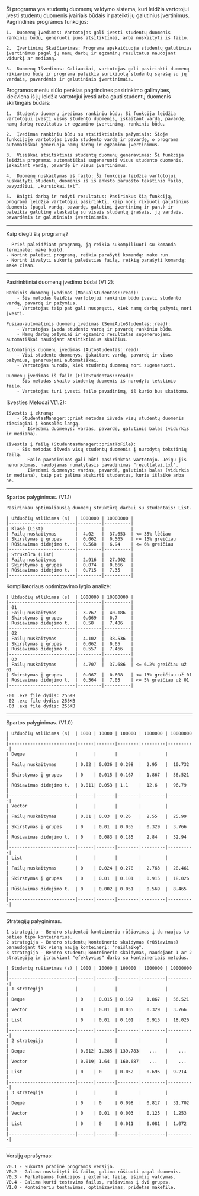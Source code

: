 Ši programa yra studentų duomenų valdymo sistema, kuri leidžia vartotojui įvesti studentų duomenis įvairiais būdais ir pateikti jų galutinius įvertinimus. Pagrindinės programos funkcijos:

    1.  Duomenų Įvedimas: Vartotojas gali įvesti studentų duomenis rankiniu būdu, generuoti juos atsitiktinai, arba nuskaityti iš failo.

    2.  Įvertinimų Skaičiavimas: Programa apskaičiuoja studentų galutinius įvertinimus pagal jų namų darbų ir egzaminų rezultatus naudojant vidurkį ar medianą.

    3.  Duomenų Išvedimas: Galiausiai, vartotojas gali pasirinkti duomenų rikiavimo būdą ir programa pateikia surikiuotą studentų sąrašą su jų vardais, pavardėmis ir galutiniais įvertinimais.

Programos meniu siūlo penkias pagrindines pasirinkimo galimybes, kiekviena iš jų leidžia vartotojui įvesti arba gauti studentų duomenis skirtingais būdais:

    1.  Studento duomenų įvedimas rankiniu būdu: Ši funkcija leidžia vartotojui įvesti visus studento duomenis, įskaitant vardą, pavardę, namų darbų rezultatus ir egzamino įvertinimą, rankiniu būdu.

    2.  Įvedimas rankiniu būdu su atsitiktiniais pažymiais: Šioje funkcijoje vartotojas įveda studento vardą ir pavardę, o programa automatiškai generuoja namų darbų ir egzamino įvertinimus.

    3.  Visiškai atsitiktinis studentų duomenų generavimas: Ši funkcija leidžia programai automatiškai sugeneruoti visus studento duomenis, įskaitant vardą, pavardę ir visus įvertinimus.

    4.  Duomenų nuskaitymas iš failo: Ši funkcija leidžia vartotojui nuskaityti studentų duomenis iš iš anksto paruošto tekstinio failo, pavyzdžiui, „kursiokai.txt“.

    5.  Baigti darbą ir rodyti rezultatus: Pasirinkus šią funkciją, programa leidžia vartotojui pasirinkti, kaip nori rikiuoti galutinius duomenis (pagal vardą, pavardę, galutinį įvertinimą ir pan.) ir pateikia galutinę ataskaitą su visais studentų įrašais, jų vardais, pavardėmis ir galutiniais įvertinimais.

---

Kaip diegti šią programą?

    - Prieš paleidžiant programą, ją reikia sukompiliuoti su komanda terminale: make build.
    - Norint paleisti programą, reikia parašyti komandą: make run.
    - Norint išvalyti sukurtą paleisties failą, reikią parašyti komandą: make clean.

---

Pasirinktiniai duomenų įvedimo būdai (V1.2):

    Rankinis duomenų įvedimas (ManualStudentas::read):
        - Šis metodas leidžia vartotojui rankiniu būdu įvesti studento vardą, pavardę ir pažymius.
        - Vartotojas taip pat gali nuspręsti, kiek namų darbų pažymių nori įvesti.

    Pusiau-automatinis duomenų įvedimas (SemiAutoStudentas::read):
        - Vartotojas įveda studento vardą ir pavardę rankiniu būdu.
        - Namų darbų pažymiai ir egzamino rezultatas sugeneruojami automatiškai naudojant atsitiktinius skaičius.

    Automatinis duomenų įvedimas (AutoStudentas::read):
        - Visi studento duomenys, įskaitant vardą, pavardę ir visus pažymius, generuojami automatiškai.
        - Vartotojas nurodo, kiek studentų duomenų nori sugeneruoti.

    Duomenų įvedimas iš failo (FileStudentas::read):
        - Šis metodas skaito studentų duomenis iš nurodyto tekstinio failo.
        - Vartotojas turi įvesti failo pavadinimą, iš kurio bus skaitoma.

Išvesties Metodai V(1.2):

    Išvestis į ekraną:
        - StudentasManager::print metodas išveda visų studentų duomenis tiesiogiai į konsolės langą.
            Išvedami duomenys: vardas, pavardė, galutinis balas (vidurkis ir mediana).

    Išvestis į failą (StudentasManager::printToFile):
        - Šis metodas išveda visų studentų duomenis į nurodytą tekstinių failą.
            Failo pavadinimas gali būti pasirinktas vartotojo. Jeigu jis nenurodomas, naudojamas numatytasis pavadinimas "rezultatai.txt".
            Išvedami duomenys: vardas, pavardė, galutinis balas (vidurkis ir mediana), taip pat galima atskirti studentus, kurie išlaikė arba ne.

---

Spartos palyginimas. (V1.1)

    Pasirinkau optimaliausią duomenų struktūrą darbui su studentais: List.

    | Užduočių atlikimas (s)  | 1000000 | 10000000 |
    |-------------------------|---------|----------|
    | Klasė (List)            |         |          |
    | Failų nuskaitymas       |  4.02   |  37.653  | <= 35% lėčiau
    | Skirstymas į grupes     |  0.062  |  0.565   | <= 15% greičiau
    | Rūšiavimas didėjimo t.  |  0.568  |  6.94    | <= 6% greičiau
    |-------------------------|---------|----------|
    | Struktūra (List)        |         |          |
    | Failų nuskaitymas       |  2.916  |  27.902  |
    | Skirstymas į grupes     |  0.074  |  0.666   |
    | Rūšiavimas didėjimo t.  |  0.715  |  7.35    |
    |-------------------------|---------|----------|

Kompiliatoriaus optimizavimo lygio analizė:

    | Užduočių atlikimas (s)  | 1000000 | 10000000 |
    |-------------------------|---------|----------|
    | 01                      |         |          |
    | Failų nuskaitymas       |  3.767  |  40.186  |
    | Skirstymas į grupes     |  0.069  |  0.7     |
    | Rūšiavimas didėjimo t.  |  0.58   |  7.406   |
    |-------------------------|---------|----------|
    | 02                      |         |          |
    | Failų nuskaitymas       |  4.102  |  38.536  |
    | Skirstymas į grupes     |  0.062  |  0.65    |
    | Rūšiavimas didėjimo t.  |  0.557  |  7.466   |
    |-------------------------|---------|----------|
    | 03                      |         |          |
    | Failų nuskaitymas       |  4.707  |  37.686  | <= 6.2% greičiau už 01
    | Skirstymas į grupes     |  0.067  |  0.608   | <= 13% greičiau už 01
    | Rūšiavimas didėjimo t.  |  0.564  |  7.05    | <= 5% greičiau už 01
    |-------------------------|---------|----------|

    -01 .exe file dydis: 255KB
    -02 .exe file dydis: 255KB
    -03 .exe file dydis: 255KB

---

Spartos palyginimas. (V1.0)

    | Užduočių atlikimas (s)  | 1000 | 10000 | 100000 | 1000000 | 10000000 |
    |-------------------------|------|-------|--------|---------|----------|
    | Deque                   |      |       |        |         |          |
    | Failų nuskaitymas       | 0.02 | 0.036 | 0.298  |  2.95   |  10.732  |
    | Skirstymas į grupes     | 0    | 0.015 | 0.167  |  1.867  |  56.521  |
    | Rūšiavimas didėjimo t.  | 0.011| 0.053 | 1.1    |  12.6   |  96.79   |
    |-------------------------|------|-------|--------|---------|----------|
    | Vector                  |      |       |        |         |          |
    | Failų nuskaitymas       | 0.01 | 0.03  | 0.26   |  2.55   |  25.99   |
    | Skirstymas į grupes     | 0    | 0.01  | 0.035  |  0.329  |  3.766   |
    | Rūšiavimas didėjimo t.  | 0    | 0.083 | 0.185  |  2.84   |  32.94   |
    |-------------------------|------|-------|--------|---------|----------|
    | List                    |      |       |        |         |          |
    | Failų nuskaitymas       | 0    | 0.024 | 0.278  |  2.763  |  28.461  |
    | Skirstymas į grupes     | 0    | 0.01  | 0.101  |  0.915  |  18.026  |
    | Rūšiavimas didėjimo t.  | 0    | 0.002 | 0.051  |  0.569  |  8.465   |
    |-------------------------|------|-------|--------|---------|----------|

---

Strategijų palyginimas.

    1 strategija - Bendro studentai konteinerio rūšiavimas į du naujus to paties tipo konteinerius.
    2 strategija - Bendro studentų konteinerio skaidymas (rūšiavimas) panaudojant tik vieną naują konteinerį: "neišlaikę".
    3 strategija - Bendro studentų konteinerio skaidymas, naudojant 1 ar 2 strategiją ir įtraukiant "efektyvius" darbo su konteineriais metodus.

    | Studentų rušiavimas (s) | 1000 | 10000 | 100000 | 1000000 | 10000000 |
    |-------------------------|------|-------|--------|---------|----------|
    | 1 strategija            |      |       |        |         |          |
    | Deque                   | 0    | 0.015 | 0.167  |  1.867  |  56.521  |
    | Vector                  | 0    | 0.01  | 0.035  |  0.329  |  3.766   |
    | List                    | 0    | 0.01  | 0.101  |  0.915  |  18.026  |
    |-------------------------|------|-------|--------|---------|----------|
    | 2 strategija            |      |       |        |         |          |
    | Deque                   | 0.012| 1.285 | 139.783|   ...   |    ...   |
    | Vector                  | 0.019| 1.64  | 160.687|   ...   |    ...   |
    | List                    | 0    | 0     | 0.052  |  0.695  |  9.214   |
    |-------------------------|------|-------|--------|---------|----------|
    | 3 strategija            |      |       |        |         |          |
    | Deque                   | 0    | 0     | 0.098  |  0.817  |  31.702  |
    | Vector                  | 0    | 0.01  | 0.003  |  0.125  |  1.253   |
    | List                    | 0    | 0     | 0.011  |  0.081  |  1.072   |
    |-------------------------|------|-------|--------|---------|----------|

---

Versijų aprašymas:

    V0.1 - Sukurta pradinė programos versija.
    V0.2 - Galima nuskaityti iš failo, galima rūšiuoti pagal duomenis.
    V0.3 - Perkeliamos funkcijos į external failą, išimčių valdymas.
    V0.4 - Galima kurti testavimo failus, rušiavimas į dvi grupes.
    V1.0 - Konteineriu testavimas, optimizavimas, pridetas makefile.
